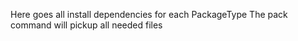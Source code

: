 Here goes all install dependencies for each PackageType
The pack command will pickup all needed files